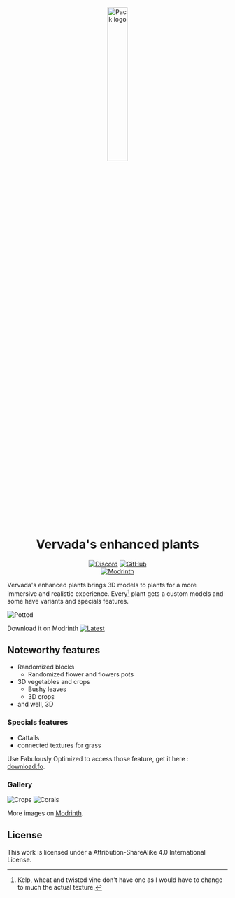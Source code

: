 <div align="center">

<img src="https://github.com/Valdr687/Vervada-s-enhanced-plants/blob/main/pack.png?raw=true" alt="Pack logo" width="30%">

# Vervada's enhanced plants

[![Discord][img-discord]][url-discord]
[![GitHub][img-github]][url-github]  
[![Modrinth][img-modrinth]][url-modrinth]

</div>

Vervada's enhanced plants brings 3D models to plants for a more immersive and realistic experience. Every[^1] plant gets a custom models and some have variants and specials features.

![Potted](https://camo.githubusercontent.com/ec1344c0828bd2ea77fe5b53dab8e3288d17477d6873aa4bc2c42c6da3ce398a/68747470733a2f2f63646e2e6d6f6472696e74682e636f6d2f646174612f34446731444579312f696d616765732f646163353765303635656631663863396562383861326430623365313136656163613532376134372e706e67)

Download it on Modrinth [![Latest][img-latest]][url-latest]

## Noteworthy features

- Randomized blocks
  - Randomized flower and flowers pots
- 3D vegetables and crops
  - Bushy leaves
  - 3D crops
- and well, 3D

### Specials features

- Cattails
- connected textures for grass

Use Fabulously Optimized to access those feature, get it here : [download.fo](download.fo).

### Gallery

![Crops](https://cdn.modrinth.com/data/ghc0v6DT/images/d86fbdb43cd41e0b2d6c525400d1096311b852f1.png)
![Corals](https://cdn.modrinth.com/data/ghc0v6DT/images/35b8e38bb60308a30277e06fc132248a1656870d.png)

More images on [Modrinth][url-modrinth].

## License

This work is licensed under a Attribution-ShareAlike 4.0 International  License.  

<!-- URLs -->

[img-discord]: <https://img.shields.io/badge/Discord-5865F2?style=for-the-badge&logo=discord&logoColor=white>
[img-github]: <https://img.shields.io/badge/GitHub-100000?style=for-the-badge&logo=github&logoColor=white>
[img-modrinth]: <https://img.shields.io/modrinth/dt/ghc0v6DT?style=for-the-badge>
[img-latest]: <https://img.shields.io/modrinth/v/ghc0v6DT?style=for-the-badge&logo=Modrinth>

[url-github]: <https://github.com/Valdr687/vervada>
[url-discord]: <https://discord.com/invite/rKgAg8X>
[url-modrinth]: <https://modrinth.com/resourcepack/3d-plants>
[url-latest]: <https://modrinth.com/resourcepack/3d-plants/version/1.1>

[^1]: Kelp, wheat and twisted vine don't have one as I would have to change to much the actual texture.
